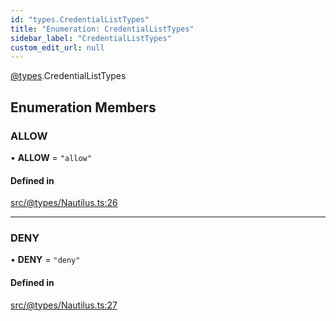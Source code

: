 ```yaml
---
id: "types.CredentialListTypes"
title: "Enumeration: CredentialListTypes"
sidebar_label: "CredentialListTypes"
custom_edit_url: null
---
```


[@types](../modules/types.md).CredentialListTypes

## Enumeration Members

### ALLOW

• **ALLOW** = ``"allow"``

#### Defined in

[src/@types/Nautilus.ts:26](https://github.com/deltaDAO/nautilus/blob/89168de/src/@types/Nautilus.ts#L26)

___

### DENY

• **DENY** = ``"deny"``

#### Defined in

[src/@types/Nautilus.ts:27](https://github.com/deltaDAO/nautilus/blob/89168de/src/@types/Nautilus.ts#L27)
